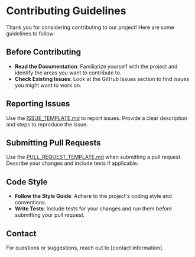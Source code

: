 # Contributing Guidelines

Thank you for considering contributing to our project! Here are some guidelines to follow:

## Before Contributing

- **Read the Documentation**: Familiarize yourself with the project and identify the areas you want to contribute to.
- **Check Existing Issues**: Look at the GitHub Issues section to find issues you might want to work on.

## Reporting Issues

Use the [ISSUE_TEMPLATE.md](.github/ISSUE_TEMPLATE.md) to report issues. Provide a clear description and steps to reproduce the issue.

## Submitting Pull Requests

Use the [PULL_REQUEST_TEMPLATE.md](.github/PULL_REQUEST_TEMPLATE.md) when submitting a pull request. Describe your changes and include tests if applicable.

## Code Style

- **Follow the Style Guide**: Adhere to the project's coding style and conventions.
- **Write Tests**: Include tests for your changes and run them before submitting your pull request.

## Contact

For questions or suggestions, reach out to [contact information].